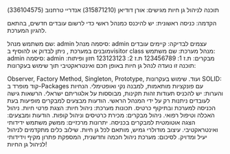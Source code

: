 תוכנה לניהול גן חיות
מגישים:
אורן דודיאן (315871210)
אנדריי טרחנוב (336104575)

הקדמה:
כניסה ראשונית:
יש להיכנס כמנהל ראשי כדי לרשום עובדים חדשים, בהתאם להגיון המערכת.

שם משתמש מנהל: admin
סיסמה מנהל: admin
עצמים לבדיקה:
קיימים עובדים מובנים במערכת , ניתן לבדוק או להוסיף בvisitor class
מנהל מערכת:
שם משתמש: admin
סיסמה: admin
מבקרים:
ת.ז 1: 123456789
ת.ז 2: 123123123
חזון ופיתוח:
תוכנה זו נועדה לנהל גן חיות באופן חכם ואינטראקטיבי תוך שימוש בעקרונות:

Observer, Factory Method, Singleton, Prototype, ועוד.
שימוש בעקרונות SOLID: קוד מופרד ב-Packages עם פונקציות מותאמות, למבנה נקי ואופטימלי.
הנחיות והערות:
יש להכניס תעודות זהות תקינות, מבוססות על אלגוריתם ישראלי.
הרשאות גישה לעובדים ניתנות רק על ידי המנהל הראשי.
הודעות מבצעים למבקרים מופיעות בעת הכניסה למערכת ובתיקוף כרטיס.
תכונות מערכת:
ניהול חיות:
הצגת פרטי חיות.
ניהול האכלה וטיפול רפואי.
ניהול מבקרים:
מכירת כרטיסים וניהול קופות.
הודעות ומבצעים:
הצגה אוטומטית למבקרים בכניסה.
יתרונות מרכזיים:
ממשק משתמש ידידותי ואינטראקטיבי.
עיצוב מודולרי גמיש, מותאם לכל גן חיות.
שילוב כלים מתקדמים לניהול יעיל ומדויק.
לסיכום:
מערכת ניהול חכמה וחדשנית, המספקת פתרון מקיף וידידותי לניהול גן החיות!







